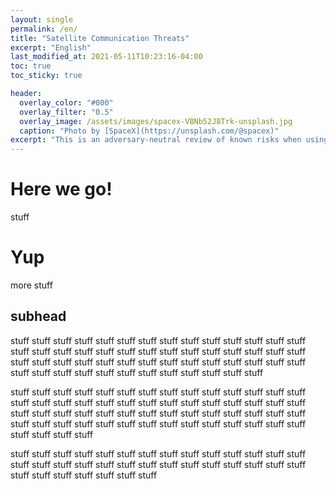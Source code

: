 ```yaml
---
layout: single
permalink: /en/
title: "Satellite Communication Threats"
excerpt: "English"
last_modified_at: 2021-05-11T10:23:16-04:00
toc: true
toc_sticky: true

header:
  overlay_color: "#000"
  overlay_filter: "0.5"
  overlay_image: /assets/images/spacex-VBNb52J8Trk-unsplash.jpg
  caption: "Photo by [SpaceX](https://unsplash.com/@spacex)"
excerpt: "This is an adversary-neutral review of known risks when using Satellite communication tools such as satphones, BGANs, and even LEO-orbit (e.g. StarLink) terminals."
---
```


# Here we go!

stuff

# Yup

more stuff


## subhead

stuff
stuff
stuff
stuff
stuff
stuff
stuff
stuff
stuff
stuff
stuff
stuff
stuff
stuff
stuff
stuff
stuff
stuff
stuff
stuff
stuff
stuff
stuff
stuff
stuff
stuff
stuff
stuff
stuff
stuff
stuff
stuff
stuff
stuff
stuff
stuff
stuff
stuff
stuff
stuff
stuff
stuff
stuff
stuff
stuff
stuff
stuff
stuff
stuff
stuff
stuff
stuff
stuff
stuff

stuff
stuff
stuff
stuff
stuff
stuff
stuff
stuff
stuff
stuff
stuff
stuff
stuff
stuff
stuff
stuff
stuff
stuff
stuff
stuff
stuff
stuff
stuff
stuff
stuff
stuff
stuff
stuff
stuff
stuff
stuff
stuff
stuff
stuff
stuff
stuff
stuff
stuff
stuff
stuff
stuff
stuff
stuff
stuff
stuff
stuff
stuff
stuff
stuff
stuff
stuff
stuff
stuff
stuff
stuff
stuff
stuff
stuff
stuff
stuff


stuff
stuff
stuff
stuff
stuff
stuff
stuff
stuff
stuff
stuff
stuff
stuff
stuff
stuff
stuff
stuff
stuff
stuff
stuff
stuff
stuff
stuff
stuff
stuff
stuff
stuff
stuff
stuff
stuff
stuff
stuff
stuff
stuff
stuff
stuff
